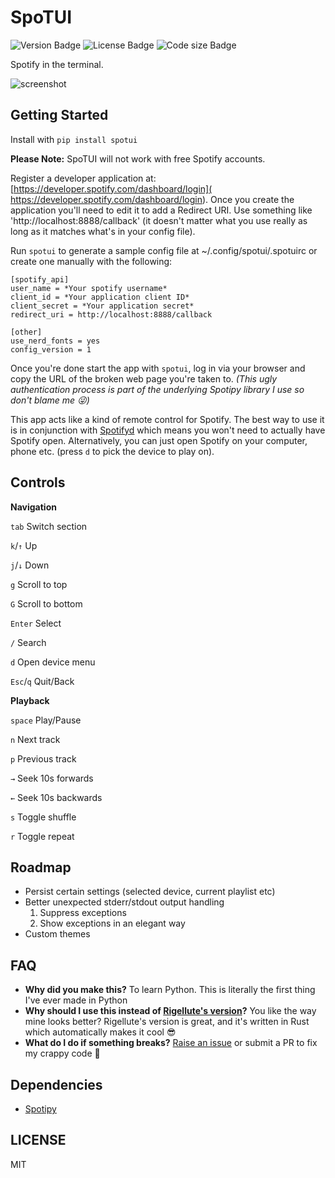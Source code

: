 # SpoTUI
![Version Badge](https://img.shields.io/pypi/v/spotui)
![License Badge](https://img.shields.io/github/license/ceuk/spotui)
![Code size Badge](https://img.shields.io/github/languages/code-size/ceuk/spotui)

Spotify in the terminal. 

![screenshot](https://i.imgur.com/7syOTKb.gif)

Getting Started
-----------

Install with ```pip install spotui```

**Please Note:** SpoTUI will not work with free Spotify accounts.

Register a developer application at: [https://developer.spotify.com/dashboard/login]( https://developer.spotify.com/dashboard/login). Once you create the application you'll need to edit it to add a Redirect URI. Use something like 'http://localhost:8888/callback' (it doesn't matter what you use really as long as it matches what's in your config file).

Run `spotui` to generate a sample config file at ~/.config/spotui/.spotuirc or create one manually with the following:

```
[spotify_api]
user_name = *Your spotify username*
client_id = *Your application client ID*
client_secret = *Your application secret*
redirect_uri = http://localhost:8888/callback

[other]
use_nerd_fonts = yes
config_version = 1 
```

Once you're done start the app with `spotui`, log in via your browser and copy the URL of the broken web page you're taken to. *(This ugly authentication process is part of the underlying Spotipy library I use so don't blame me :stuck_out_tongue_winking_eye:)*

This app acts like a kind of remote control for Spotify. The best way to use it is in conjunction with [Spotifyd](https://github.com/Spotifyd/spotifyd) which means you won't need to actually have Spotify open. Alternatively, you can just open Spotify on your computer, phone etc. (press `d` to pick the device to play on).




Controls
-------

**Navigation**

`tab` Switch section

`k`/`↑` Up

`j`/`↓` Down

`g` Scroll to top

`G` Scroll to bottom

`Enter` Select

`/` Search 

`d` Open device menu

`Esc`/`q` Quit/Back

**Playback**

`space` Play/Pause

`n` Next track

`p` Previous track

`→` Seek 10s forwards

`←` Seek 10s backwards

`s` Toggle shuffle

`r` Toggle repeat


Roadmap
-------

 * Persist certain settings (selected device, current playlist etc)
 * Better unexpected stderr/stdout output handling
   1.  Suppress exceptions
   2.  Show exceptions in an elegant way
 * Custom themes


FAQ
----

* **Why did you make this?** To learn Python. This is literally the first thing I've ever made in Python
* **Why should I use this instead of [Rigellute's version](https://github.com/Rigellute/spotify-tui)?** You like the way mine looks better? Rigellute's version is great, and it's written in Rust which automatically makes it cool :sunglasses: 
* **What do I do if something breaks?** [Raise an issue](https://github.com/ceuk/spotui/issues/new) or submit a PR to fix my crappy code :pray:

Dependencies
-----------

* [Spotipy](https://spotipy.readthedocs.io/en/latest/)

LICENSE
------

MIT
